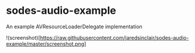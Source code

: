 # sodes-audio-example
An example AVResourceLoaderDelegate implementation

!(screenshot)[https://raw.githubusercontent.com/jaredsinclair/sodes-audio-example/master/screenshot.png]
